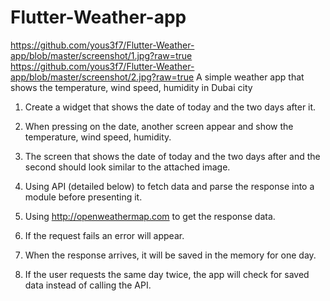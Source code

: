 # Flutter-Weather-app
https://github.com/yous3f7/Flutter-Weather-app/blob/master/screenshot/1.jpg?raw=true
https://github.com/yous3f7/Flutter-Weather-app/blob/master/screenshot/2.jpg?raw=true
A simple weather app that shows the temperature, wind speed, humidity in Dubai city

1. Create a widget that shows the date of today and the two days after it.

2. When pressing on the date, another screen appear and show the temperature, wind
speed, humidity.

3. The screen that shows the date of today and the two
days after and the second should look similar to the attached image.

4. Using API (detailed below) to fetch data and parse the response into a module
before presenting it.

5. Using http://openweathermap.com to get the response data.

7. If the request fails an error will appear.

8. When the response arrives, it will be saved in the memory for one day.

9. If the user requests the same day twice, the app will check for saved data instead of calling
the API.

